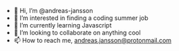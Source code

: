 - 👋 Hi, I’m @andreas-jansson
- 👀 I’m interested in finding a coding summer job
- 🌱 I’m currently learning Javascript 
- 💞️ I’m looking to collaborate on anything cool
- 📫 How to reach me, andreas.jansson@protonmail.com

<!---
andreas-jansson/andreas-jansson is a ✨ special ✨ repository because its `README.md` (this file) appears on your GitHub profile.
You can click the Preview link to take a look at your changes.
--->
